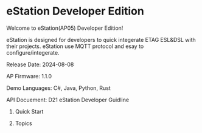 # eStation Developer Edition
Welcome to eStation(AP05) Developer Edition! 

eStation is designed for developers to quick integerate ETAG ESL&DSL with their projects. eStation use MQTT protocol and esay to configure/integerate.

Release Date: 2024-08-08

AP Firmware: 1.1.0

Demo Languages: C#, Java, Python, Rust

API Docuement: D21 eStation Developer Guidline

1. Quick Start

2. Topics
